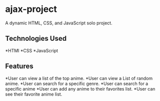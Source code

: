 # ajax-project

A dynamic HTML, CSS, and JavaScript solo project.

## Technologies Used
*HTMl
*CSS
*JavaScript

## Features
*User can view a list of the top anime.
*User can view a List of random anime.
*User can search for a specific genre.
*User can search for a specific anime
*User can add any anime to their favorites list.
*User can see their favorite anime list.
